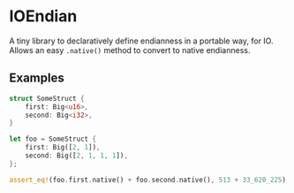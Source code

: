 # IOEndian

A tiny library to declaratively define endianness in a portable way, for IO.
Allows an easy `.native()` method to convert to native endianness.

## Examples

```rust
struct SomeStruct {
    first: Big<u16>,
    second: Big<i32>,
}

let foo = SomeStruct {
    first: Big([2, 1]),
    second: Big([2, 1, 1, 1]),
};

assert_eq!(foo.first.native() + foo.second.native(), 513 + 33_620_225)
```
